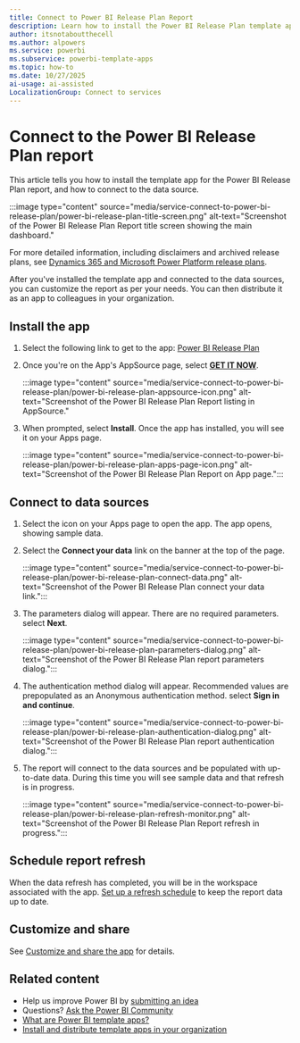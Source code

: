 ```yaml
---
title: Connect to Power BI Release Plan Report
description: Learn how to install the Power BI Release Plan template app and connect to data sources. Get step-by-step guidance to customize and share release plan reports.
author: itsnotaboutthecell
ms.author: alpowers
ms.service: powerbi
ms.subservice: powerbi-template-apps
ms.topic: how-to
ms.date: 10/27/2025
ai-usage: ai-assisted
LocalizationGroup: Connect to services
---
```


# Connect to the Power BI Release Plan report

This article tells you how to install the template app for the Power BI Release Plan report, and how to connect to the data source.

   :::image type="content" source="media/service-connect-to-power-bi-release-plan/power-bi-release-plan-title-screen.png" alt-text="Screenshot of the Power BI Release Plan Report title screen showing the main dashboard."

For more detailed information, including disclaimers and archived release plans, see [Dynamics 365 and Microsoft Power Platform release plans](/dynamics365/release-plans/).

After you've installed the template app and connected to the data sources, you can customize the report as per your needs. You can then distribute it as an app to colleagues in your organization.

## Install the app

1. Select the following link to get to the app: [Power BI Release Plan](https://appsource.microsoft.com/product/power-bi/pbicat.powerbi-release-plan)
1. Once you're on the App's AppSource page, select [**GET IT NOW**](https://appsource.microsoft.com/product/power-bi/pbicat.powerbi-release-plan).

    :::image type="content" source="media/service-connect-to-power-bi-release-plan/power-bi-release-plan-appsource-icon.png" alt-text="Screenshot of the Power BI Release Plan Report listing in AppSource."

1. When prompted, select **Install**. Once the app has installed, you will see it on your Apps page.
   
   :::image type="content" source="media/service-connect-to-power-bi-release-plan/power-bi-release-plan-apps-page-icon.png" alt-text="Screenshot of the Power BI Release Plan Report on App page.":::

## Connect to data sources

1. Select the icon on your Apps page to open the app. The app opens, showing sample data.
1. Select the **Connect your data** link on the banner at the top of the page.

   :::image type="content" source="media/service-connect-to-power-bi-release-plan/power-bi-release-plan-connect-data.png" alt-text="Screenshot of the Power BI Release Plan connect your data link.":::

1. The parameters dialog will appear. There are no required parameters. select **Next**.

   :::image type="content" source="media/service-connect-to-power-bi-release-plan/power-bi-release-plan-parameters-dialog.png" alt-text="Screenshot of the Power BI Release Plan report parameters dialog.":::

1. The authentication method dialog will appear. Recommended values are prepopulated as an Anonymous authentication method. select **Sign in and continue**.

   :::image type="content" source="media/service-connect-to-power-bi-release-plan/power-bi-release-plan-authentication-dialog.png" alt-text="Screenshot of the Power BI Release Plan report authentication dialog.":::

1. The report will connect to the data sources and be populated with up-to-date data. During this time you will see sample data and that refresh is in progress.

      :::image type="content" source="media/service-connect-to-power-bi-release-plan/power-bi-release-plan-refresh-monitor.png" alt-text="Screenshot of the Power BI Release Plan Report refresh in progress.":::

## Schedule report refresh

When the data refresh has completed, you will be in the workspace associated with the app. [Set up a refresh schedule](../connect-data/refresh-scheduled-refresh.md) to keep the report data up to date.

## Customize and share

See [Customize and share the app](../connect-data/service-template-apps-install-distribute.md#customize-and-share-the-app) for details.

## Related content

- Help us improve Power BI by [submitting an idea](https://ideas.powerbi.com)
- Questions? [Ask the Power BI Community](https://community.powerbi.com/)
- [What are Power BI template apps?](../connect-data/service-template-apps-overview.md)
- [Install and distribute template apps in your organization](../connect-data/service-template-apps-install-distribute.md)
